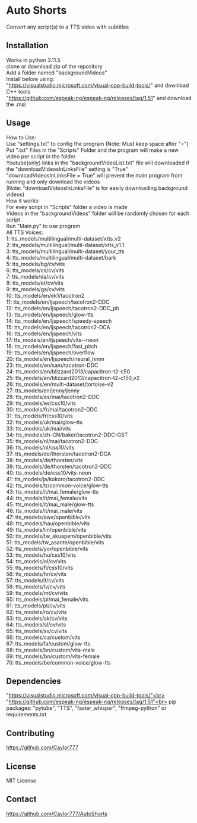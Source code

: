 # Auto Shorts
Convert any script(s) to a TTS video with subtitles

## Installation
Works in python 3.11.5  
clone or download zip of the repository  
Add a folder named "backgroundVideos"  
Install before using:  
"https://visualstudio.microsoft.com/visual-cpp-build-tools/" and download C++ tools  
"https://github.com/espeak-ng/espeak-ng/releases/tag/1.51" and download the .msi  

## Usage
How to Use:<br>
    Use "settings.txt" to config the program (Note: Must keep space after "=")<br>
    Put ".txt" Files in the "Scripts" Folder and the program will make a new video per script in the folder<br>
    Youtube(only) links in the "backgroundVideoList.txt" file will downloaded if the "downloadVideosInLinksFile" setting is "True"<br>
    "downloadVideosInLinksFile = True" will prevent the main program from running and only download the videos<br>
    (Note: "downloadVideosInLinksFile" is for easily downloading background videos)<br>
How it works:<br>
    For evey script in "Scripts" folder a video is made<br>
    Videos in the "backgroundVideos" folder will be randomly chosen for each script<br>
    Run "Main.py" to use program<br>
All TTS Voices:<br>
    1: tts_models/multilingual/multi-dataset/xtts_v2<br>
    2: tts_models/multilingual/multi-dataset/xtts_v1.1<br>
    3: tts_models/multilingual/multi-dataset/your_tts<br>
    4: tts_models/multilingual/multi-dataset/bark<br>
    5: tts_models/bg/cv/vits<br>
    6: tts_models/cs/cv/vits<br>
    7: tts_models/da/cv/vits<br>
    8: tts_models/et/cv/vits<br>
    9: tts_models/ga/cv/vits<br>
    10: tts_models/en/ek1/tacotron2<br>
    11: tts_models/en/ljspeech/tacotron2-DDC<br>
    12: tts_models/en/ljspeech/tacotron2-DDC_ph<br>
    13: tts_models/en/ljspeech/glow-tts<br>
    14: tts_models/en/ljspeech/speedy-speech<br>
    15: tts_models/en/ljspeech/tacotron2-DCA<br>
    16: tts_models/en/ljspeech/vits<br>
    17: tts_models/en/ljspeech/vits--neon<br>
    18: tts_models/en/ljspeech/fast_pitch<br>
    19: tts_models/en/ljspeech/overflow<br>
    20: tts_models/en/ljspeech/neural_hmm<br>
    23: tts_models/en/sam/tacotron-DDC<br>
    24: tts_models/en/blizzard2013/capacitron-t2-c50<br>
    25: tts_models/en/blizzard2013/capacitron-t2-c150_v2<br>
    26: tts_models/en/multi-dataset/tortoise-v2<br>
    27: tts_models/en/jenny/jenny<br>
    28: tts_models/es/mai/tacotron2-DDC<br>
    29: tts_models/es/css10/vits<br>
    30: tts_models/fr/mai/tacotron2-DDC<br>
    31: tts_models/fr/css10/vits<br>
    32: tts_models/uk/mai/glow-tts<br>
    33: tts_models/uk/mai/vits<br>
    34: tts_models/zh-CN/baker/tacotron2-DDC-GST<br>
    35: tts_models/nl/mai/tacotron2-DDC<br>
    36: tts_models/nl/css10/vits<br>
    37: tts_models/de/thorsten/tacotron2-DCA<br>
    38: tts_models/de/thorsten/vits<br>
    39: tts_models/de/thorsten/tacotron2-DDC<br>
    40: tts_models/de/css10/vits-neon<br>
    41: tts_models/ja/kokoro/tacotron2-DDC<br>
    42: tts_models/tr/common-voice/glow-tts<br>
    43: tts_models/it/mai_female/glow-tts<br>
    44: tts_models/it/mai_female/vits<br>
    45: tts_models/it/mai_male/glow-tts<br>
    46: tts_models/it/mai_male/vits<br>
    47: tts_models/ewe/openbible/vits<br>
    48: tts_models/hau/openbible/vits<br>
    49: tts_models/lin/openbible/vits<br>
    50: tts_models/tw_akuapem/openbible/vits<br>
    51: tts_models/tw_asante/openbible/vits<br>
    52: tts_models/yor/openbible/vits<br>
    53: tts_models/hu/css10/vits<br>
    54: tts_models/el/cv/vits<br>
    55: tts_models/fi/css10/vits<br>
    56: tts_models/hr/cv/vits<br>
    57: tts_models/lt/cv/vits<br>
    58: tts_models/lv/cv/vits<br>
    59: tts_models/mt/cv/vits<br>
    60: tts_models/pl/mai_female/vits<br>
    61: tts_models/pt/cv/vits<br>
    62: tts_models/ro/cv/vits<br>
    63: tts_models/sk/cv/vits<br>
    64: tts_models/sl/cv/vits<br>
    65: tts_models/sv/cv/vits<br>
    66: tts_models/ca/custom/vits<br>
    67: tts_models/fa/custom/glow-tts<br>
    68: tts_models/bn/custom/vits-male<br>
    69: tts_models/bn/custom/vits-female<br>
    70: tts_models/be/common-voice/glow-tts<br>

## Dependencies
"https://visualstudio.microsoft.com/visual-cpp-build-tools/"<br>
"https://github.com/espeak-ng/espeak-ng/releases/tag/1.51"<br>
pip packages: "pytube", "TTS", "faster_whisper", "ffmpeg-python" or requirements.txt

## Contributing
https://github.com/Caylor777

## License
MIT License

## Contact
https://github.com/Caylor777/AutoShorts
